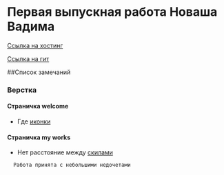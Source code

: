 # Первая выпускная работа Новаша Вадима 
[Ссылка на хостинг](http://novash.su)
 
[Ссылка на гит](https://github.com/stakeout/portfolio)

##Список замечаний
 
### Верстка
#### Страничка welcome
* Где [иконки](https://yadi.sk/i/gLhc1uSHwPwft)
#### Страничка my works

* Нет расстояние между [скилами](https://yadi.sk/i/iE2dEZfMwPwnV)

```
  Работа принята с небольшими недочетами
```  
  
     
     

